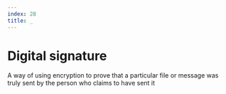```yaml
---
index: 28
title: _
---
```

# Digital signature

A way of using encryption to prove that a particular file or message was truly sent by the person who claims to have sent it